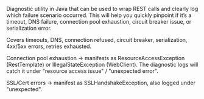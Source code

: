 
Diagnostic utility in Java that can be used to wrap REST calls and clearly log which failure scenario occurred.
This will help you quickly pinpoint if it’s a timeout, DNS failure, connection pool exhaustion, circuit breaker issue, or serialization error.


Covers timeouts, DNS, connection refused, circuit breaker, serialization, 4xx/5xx errors, retries exhausted.

Connection pool exhaustion → manifests as ResourceAccessException (RestTemplate) or IllegalStateException (WebClient). The diagnostic logs will catch it under "resource access issue" / "unexpected error".

SSL/Cert errors → manifest as SSLHandshakeException, also logged under "unexpected".
